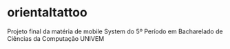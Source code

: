# orientaltattoo

Projeto final da matéria de mobile System do 5º Período em Bacharelado de Ciências da Computação UNIVEM